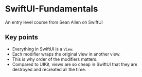 # SwiftUI-Fundamentals
An entry level course from Sean Allen on SwiftUI

## Key points
- Everything in SwiftUI is a `View`.
- Each modifier wraps the original view in another view.
- This is why order of the modifiers matters.
- Compared to UIKit, views are so cheap in SwiftUI that they are destroyed and recreated all the time. 

